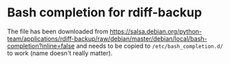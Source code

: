 # Bash completion for rdiff-backup

The file has been downloaded from https://salsa.debian.org/python-team/applications/rdiff-backup/raw/debian/master/debian/local/bash-completion?inline=false and needs to be copied to `/etc/bash_completion.d/` to work (name doesn't really matter).

